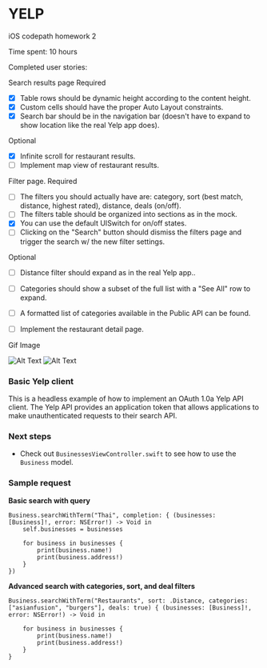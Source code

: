# YELP

iOS codepath homework 2

Time spent: 10 hours

Completed user stories:

Search results page
Required
- [x] Table rows should be dynamic height according to the content height.
- [x] Custom cells should have the proper Auto Layout constraints.
- [x] Search bar should be in the navigation bar (doesn't have to expand to show location like the real Yelp app does).

Optional
- [x] Infinite scroll for restaurant results. 
- [ ] Implement map view of restaurant results.

Filter page.
Required
- [ ] The filters you should actually have are: category, sort (best match, distance, highest rated), distance, deals (on/off).
- [ ] The filters table should be organized into sections as in the mock.
- [x] You can use the default UISwitch for on/off states.
- [ ] Clicking on the "Search" button should dismiss the filters page and trigger the search w/ the new filter settings.

Optional
- [ ] Distance filter should expand as in the real Yelp app..
- [ ] Categories should show a subset of the full list with a "See All" row to expand.
- [ ] A formatted list of categories available in the Public API can be found.
- [ ] Implement the restaurant detail page.


Gif Image

![Alt Text]()
![Alt Text]()

### Basic Yelp client

This is a headless example of how to implement an OAuth 1.0a Yelp API client. The Yelp API provides an application token that allows applications to make unauthenticated requests to their search API.

### Next steps

- Check out `BusinessesViewController.swift` to see how to use the `Business` model.

### Sample request

**Basic search with query**

```
Business.searchWithTerm("Thai", completion: { (businesses: [Business]!, error: NSError!) -> Void in
    self.businesses = businesses
    
    for business in businesses {
        print(business.name!)
        print(business.address!)
    }
})
```

**Advanced search with categories, sort, and deal filters**

```
Business.searchWithTerm("Restaurants", sort: .Distance, categories: ["asianfusion", "burgers"], deals: true) { (businesses: [Business]!, error: NSError!) -> Void in

    for business in businesses {
        print(business.name!)
        print(business.address!)
    }
}
```
